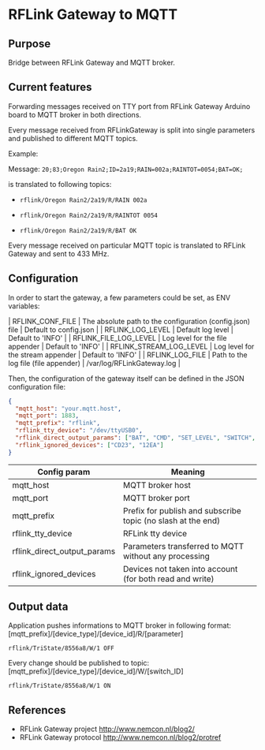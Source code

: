 RFLink Gateway to MQTT
======================

Purpose
----------------------
Bridge between RFLink Gateway and MQTT broker.

Current features
----------------------
Forwarding messages received on TTY port from RFLink Gateway Arduino board
to MQTT broker in both directions.

Every message received from RFLinkGateway is split into single parameters
and published to different MQTT topics.

Example:

Message:
`20;83;Oregon Rain2;ID=2a19;RAIN=002a;RAINTOT=0054;BAT=OK;`

is translated to following topics:

- `rflink/Oregon Rain2/2a19/R/RAIN 002a`

- `rflink/Oregon Rain2/2a19/R/RAINTOT 0054`

- `rflink/Oregon Rain2/2a19/R/BAT OK`


Every message received on particular MQTT topic is translated to
RFLink Gateway and sent to 433 MHz.

Configuration
----------------------

In order to start the gateway, a few parameters could be set, as ENV variables:

| RFLINK_CONF_FILE | The absolute path to the configuration (config.json) file | Default to config.json |
| RFLINK_LOG_LEVEL | Default log level | Default to 'INFO' |
| RFLINK_FILE_LOG_LEVEL | Log level for the file appender | Default to 'INFO' |
| RFLINK_STREAM_LOG_LEVEL | Log level for the stream appender | Default to 'INFO' |
| RFLINK_LOG_FILE | Path to the log file (file appender) | /var/log/RFLinkGateway.log |


Then, the configuration of the gateway itself can be defined in the JSON configuration file:

```json
{
  "mqtt_host": "your.mqtt.host",
  "mqtt_port": 1883,
  "mqtt_prefix": "rflink",
  "rflink_tty_device": "/dev/ttyUSB0",
  "rflink_direct_output_params": ["BAT", "CMD", "SET_LEVEL", "SWITCH", "HUM", "CHIME", "PIR", "SMOKEALERT"],
  "rflink_ignored_devices": ["CD23", "12EA"]
}
```

Config param | Meaning
-------------|---------
| mqtt_host | MQTT broker host |
| mqtt_port | MQTT broker port |
| mqtt_prefix | Prefix for publish and subscribe topic (no slash at the end) |
| rflink_tty_device | RFLink tty device |
| rflink_direct_output_params | Parameters transferred to MQTT without any processing |
| rflink_ignored_devices | Devices not taken into account (for both read and write) |

Output data
----------------------
Application pushes informations to MQTT broker in following format:
[mqtt_prefix]/[device_type]/[device_id]/R/[parameter]

`rflink/TriState/8556a8/W/1 OFF`

Every change should be published to topic:
[mqtt_prefix]/[device_type]/[device_id]/W/[switch_ID]

`rflink/TriState/8556a8/W/1 ON`

References
----------------------
- RFLink Gateway project http://www.nemcon.nl/blog2/
- RFLink Gateway protocol http://www.nemcon.nl/blog2/protref

